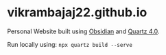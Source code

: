 # vikrambajaj22.github.io

Personal Website built using [Obsidian](http://obsidian.md) and [Quartz 4.0](https://quartz.jzhao.xyz).

Run locally using: `npx quartz build --serve`